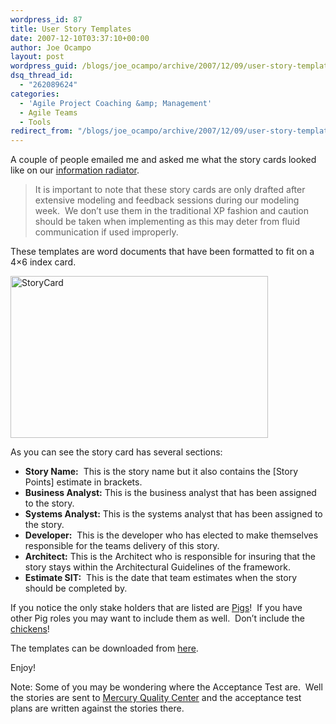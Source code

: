 ```yaml
---
wordpress_id: 87
title: User Story Templates
date: 2007-12-10T03:37:10+00:00
author: Joe Ocampo
layout: post
wordpress_guid: /blogs/joe_ocampo/archive/2007/12/09/user-story-templates.aspx
dsq_thread_id:
  - "262089624"
categories:
  - 'Agile Project Coaching &amp; Management'
  - Agile Teams
  - Tools
redirect_from: "/blogs/joe_ocampo/archive/2007/12/09/user-story-templates.aspx/"
---
```

A couple of people emailed me and asked me what the story cards looked like on our <a href="https://lostechies.com/blogs/joe_ocampo/archive/2007/12/08/information-radiators-make-life-visible.aspx" target="_blank">information radiator</a>.

> It is important to note that these story cards are only drafted after extensive modeling and feedback sessions during our modeling week.&nbsp; We don&#8217;t use them in the traditional XP fashion and caution should be taken when implementing as this may deter from fluid communication if used improperly.

These templates are word documents that have been formatted to fit on a 4&#215;6 index card.

[<img style="border-right: 0px;border-top: 0px;border-left: 0px;border-bottom: 0px" height="259" alt="StoryCard" src="https://lostechies.com/content/joeocampo/uploads/2011/03UserStoryTemplates_136D0/StoryCard_thumb.jpg" width="412" border="0" />](https://lostechies.com/content/joeocampo/uploads/2011/03UserStoryTemplates_136D0/StoryCard.jpg) 

As you can see the story card has several sections:

  * **Story Name:**&nbsp; This is the story name but it also contains the [Story Points] estimate in brackets.
  * **Business Analyst:** This is the business analyst that has been assigned to the story.
  * **Systems Analyst:** This is the systems analyst that has been assigned to the story.
  * **Developer:**&nbsp; This is the developer who has elected to make themselves responsible for the teams delivery of this story.
  * **Architect:** This is the Architect who is responsible for insuring that the story stays within the Architectural Guidelines of the framework.
  * **Estimate SIT:**&nbsp; This is the date that team estimates when the story should be completed by.

If you notice the only stake holders that are listed are <a href="http://www.implementingscrum.com/blog/2006/09/11/the-classic-story-of-the-pig-and-chicken/" target="_blank">Pigs</a>!&nbsp; If you have other Pig roles you may want to include them as well.&nbsp; Don&#8217;t include the <a href="http://www.implementingscrum.com/blog/2006/09/11/the-classic-story-of-the-pig-and-chicken/" target="_blank">chickens</a>!

The templates can be downloaded from <a href="http://agilejoe.googlecode.com/files/UserStoryTemplates.zip" target="_blank">here</a>.

Enjoy!

Note: Some of you may be wondering where the Acceptance Test are.&nbsp; Well the stories are sent to <a href="https://h10078.www1.hp.com/cda/hpms/display/main/hpms_content.jsp?zn=bto&cp=1-11-127_4000_100__" target="_blank">Mercury Quality Center</a> and the acceptance test plans are written against the stories there.